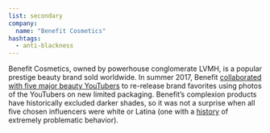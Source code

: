 ```yaml
---
list: secondary
company:
  name: "Benefit Cosmetics"
hashtags:
  - anti-blackness
---
```


Benefit Cosmetics, owned by powerhouse conglomerate LVMH, is a popular prestige beauty brand sold worldwide. In summer 2017, Benefit [collaborated with five major beauty YouTubers](https://www.revelist.com/beauty-news-/benefit-beauty-stowaways/8791) to re-release brand favorites using photos of the YouTubers on new limited packaging. Benefit’s complexion products have historically excluded darker shades, so it was not a surprise when all five chosen influencers were white or Latina (one with a [history](#jeffree-star-cosmetics) of extremely problematic behavior).
